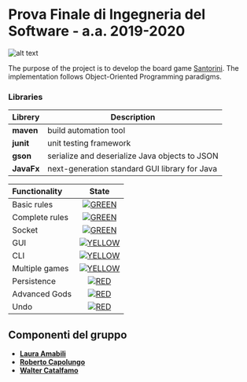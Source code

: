 # Prova Finale di Ingegneria del Software - a.a. 2019-2020
![alt text](https://cf.geekdo-images.com/imagepage/img/JSAOmYj34LmDeOTNTu6aHDMpcHg=/fit-in/900x600/filters:no_upscale()/pic3283110.png)

The purpose of the project is to develop the board game [Santorini](https://roxley.com/products/santorini/). The implementation follows Object-Oriented Programming paradigms.

### Libraries
|Librery|Description|
|---------------|-----------|
|__maven__|build automation tool|
|__junit__|unit testing framework|
|__gson__|serialize and deserialize Java objects to JSON|
|__JavaFx__|next-generation standard GUI library for Java|


| Functionality | State |
|:-----------------------|:------------------------------------:|
| Basic rules | [![GREEN](https://upload.wikimedia.org/wikipedia/commons/thumb/2/29/Solid_green.svg/1200px-Solid_green.svg.png)](#) |
| Complete rules | [![GREEN](https://placehold.it/15/f03c15/f03c15)](#) |
| Socket | [![GREEN](https://placehold.it/15/f03c15/f03c15)](#) |
| GUI | [![YELLOW](https://placehold.it/15/f03c15/f03c15)](#) |
| CLI | [![YELLOW](https://placehold.it/15/f03c15/f03c15)](#) |
| Multiple games | [![YELLOW](https://placehold.it/15/f03c15/f03c15)](#) |
| Persistence | [![RED](https://placehold.it/15/f03c15/f03c15)](#) |
| Advanced Gods | [![RED](https://placehold.it/15/f03c15/f03c15)](#) |
| Undo | [![RED](https://placehold.it/15/f03c15/f03c15)](#) |

## Componenti del gruppo
- [__Laura Amabili__](https://github.com/LauraAmabili)
- [__Roberto Capolungo__](https://github.com/RCapolungo)
- [__Walter Catalfamo__](https://github.com/walter-catalfamo)
